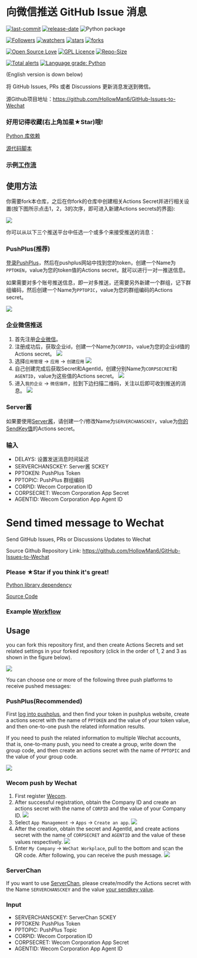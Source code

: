 # 向微信推送 GitHub Issue 消息

[![last-commit](https://img.shields.io/github/last-commit/HollowMan6/GitHub-Issues-to-Wechat)](https://github.com/HollowMan6/GitHub-Issues-to-Wechat/graphs/commit-activity)
[![release-date](https://img.shields.io/github/release-date/HollowMan6/GitHub-Issues-to-Wechat)](https://github.com/HollowMan6/GitHub-Issues-to-Wechat/releases)
![Python package](https://github.com/HollowMan6/GitHub-Issues-to-Wechat/workflows/Python%20package/badge.svg)

[![Followers](https://img.shields.io/github/followers/HollowMan6?style=social)](https://github.com/HollowMan6?tab=followers)
[![watchers](https://img.shields.io/github/watchers/HollowMan6/GitHub-Issues-to-Wechat?style=social)](https://github.com/HollowMan6/GitHub-Issues-to-Wechat/watchers)
[![stars](https://img.shields.io/github/stars/HollowMan6/GitHub-Issues-to-Wechat?style=social)](https://github.com/HollowMan6/GitHub-Issues-to-Wechat/stargazers)
[![forks](https://img.shields.io/github/forks/HollowMan6/GitHub-Issues-to-Wechat?style=social)](https://github.com/HollowMan6/GitHub-Issues-to-Wechat/network/members)

[![Open Source Love](https://img.shields.io/badge/-%E2%9D%A4%20Open%20Source-Green?style=flat-square&logo=Github&logoColor=white&link=https://hollowman6.github.io/fund.html)](https://hollowman6.github.io/fund.html)
[![GPL Licence](https://img.shields.io/badge/license-GPL-blue)](https://opensource.org/licenses/GPL-3.0/)
[![Repo-Size](https://img.shields.io/github/repo-size/HollowMan6/GitHub-Issues-to-Wechat.svg)](https://github.com/HollowMan6/GitHub-Issues-to-Wechat/archive/master.zip)

[![Total alerts](https://img.shields.io/lgtm/alerts/g/HollowMan6/GitHub-Issues-to-Wechat.svg?logo=lgtm&logoWidth=18)](https://lgtm.com/projects/g/HollowMan6/GitHub-Issues-to-Wechat/alerts/)
[![Language grade: Python](https://img.shields.io/lgtm/grade/python/g/HollowMan6/GitHub-Issues-to-Wechat.svg?logo=lgtm&logoWidth=18)](https://lgtm.com/projects/g/HollowMan6/GitHub-Issues-to-Wechat/context:python)

(English version is down below)

将 GitHub Issues, PRs 或者 Discussions 更新消息发送到微信。

源Github项目地址：https://github.com/HollowMan6/GitHub-Issues-to-Wechat

### 好用记得收藏(右上角**加星★Star**)哦!

[Python 库依赖](https://github.com/HollowMan6/GitHub-Issues-to-Wechat/network/dependencies)

[源代码脚本](GitHub-Issues-to-Wechat.py)

### 示例[工作流](.github/workflows/message.yml)

## 使用方法

你需要fork本仓库，之后在你fork的仓库中创建相关Actions Secret并进行相关设置(按下图所示点击1，2，3的次序，即可进入新建Actions secrets的界面):

![](https://github.com/HollowMan6/Wechat-Timed-Message/raw/main/img/secrets.png)

你可以从以下三个推送平台中任选一个或多个来接受推送的消息：

### PushPlus(推荐)

[登录PushPlus](https://www.pushplus.plus/login)，然后在pushplus网站中找到您的token，创建一个Name为`PPTOKEN`，value为您的token值的Actions secret，就可以进行一对一推送信息。

如果需要对多个账号推送信息，即一对多推送，还需要另外新建一个群组，记下群组编码，然后创建一个Name为`PPTOPIC`，value为您的群组编码的Actions secret。

![](https://github.com/HollowMan6/Wechat-Timed-Message/raw/main/img/c1.png)

### 企业微信推送 

1. 首先注册[企业微信](https://work.weixin.qq.com/wework_admin/loginpage_wx)。
2. 注册成功后，获取企业id，创建一个Name为`CORPID`，value为您的企业id值的Actions secret。
![](https://github.com/HollowMan6/Wechat-Timed-Message/raw/main/img/wecomid.png)
3. 选择`应用管理` → `应用` → `创建应用`
![](https://github.com/HollowMan6/Wechat-Timed-Message/raw/main/img/wecom_create_apps.png)
4. 自己创建完成后获取Secret和AgentId，创建分别Name为`CORPSECRET`和`AGENTID`，value为这些值的Actions secret。
![](https://github.com/HollowMan6/Wechat-Timed-Message/raw/main/img/wecom_apps.png)
5. 进入`我的企业` → `微信插件`，拉到下边扫描二维码，关注以后即可收到推送的消息。
![](https://github.com/HollowMan6/Wechat-Timed-Message/raw/main/img/wecom_wechat.png)

### Server酱

如果要使用[Server酱](https://sct.ftqq.com/)，请创建一个/修改Name为`SERVERCHANSCKEY`，value为[你的SendKey值](https://sct.ftqq.com/sendkey)的Actions secret。

### 输入

* DELAYS: 设置发送消息时间延迟
* SERVERCHANSCKEY: Server酱 SCKEY
* PPTOKEN: PushPlus Token
* PPTOPIC: PushPlus 群组编码
* CORPID: Wecom Corporation ID
* CORPSECRET: Wecom Corporation App Secret
* AGENTID: Wecom Corporation App Agent ID

# Send timed message to Wechat

Send GitHub Issues, PRs or Discussions Updates to Wechat

Source Github Repository Link: https://github.com/HollowMan6/GitHub-Issues-to-Wechat

### Please **★Star** if you think it's great!

[Python library dependency](https://github.com/HollowMan6/GitHub-Issues-to-Wechat/network/dependencies)

[Source Code](GitHub-Issues-to-Wechat.py)

### Example [Workflow](.github/workflows/message.yml)

## Usage

you can fork this repository first, and then create Actions Secrets and set related settings in your forked repository (click in the order of 1, 2 and 3 as shown in the figure below).

![](https://github.com/HollowMan6/Wechat-Timed-Message/raw/main/img/secrets.png)

You can choose one or more of the following three push platforms to receive pushed messages:

### PushPlus(Recommended)

First [log into pushplus](https://www.pushplus.plus/push1.html), and then find your token in pushplus website, create a actions secret with the name of `PPTOKEN` and the value of your token value, and then one-to-one push the related information results.

If you need to push the related information to multiple Wechat accounts, that is, one-to-many push, you need to create a group, write down the group code, and then create an actions secret with the name of `PPTOPIC` and the value of your group code.

![](https://github.com/HollowMan6/Wechat-Timed-Message/raw/main/img/c1.png)

### Wecom push by Wechat 

1. First register [Wecom](https://work.weixin.qq.com/wework_admin/loginpage_wx).
2. After successful registration, obtain the Company ID and create an actions secret with the name of `CORPID` and the value of your Company ID.
![](https://github.com/HollowMan6/Wechat-Timed-Message/raw/main/img/wecomid.png)
3. Select `App Management` → `Apps` → `Create an app`.
![](https://github.com/HollowMan6/Wechat-Timed-Message/raw/main/img/wecom_create_apps.png)
1. After the creation, obtain the secret and AgentId, and create actions secret with the name of `CORPSECRET` and `AGENTID` and the value of these values respectively. 
![](https://github.com/HollowMan6/Wechat-Timed-Message/raw/main/img/wecom_apps.png)
1. Enter `My Company` → `WeChat Workplace`, pull to the bottom and scan the QR code. After following, you can receive the push message.
![](https://github.com/HollowMan6/Wechat-Timed-Message/raw/main/img/wecom_wechat.png)

### ServerChan

If you want to use [ServerChan](https://sct.ftqq.com/), please create/modify the Actions secret with the Name `SERVERCHANSCKEY` and the value [your sendkey value](https://sct.ftqq.com/sendkey).

### Input

* SERVERCHANSCKEY: ServerChan SCKEY
* PPTOKEN: PushPlus Token
* PPTOPIC: PushPlus Topic
* CORPID: Wecom Corporation ID
* CORPSECRET: Wecom Corporation App Secret
* AGENTID: Wecom Corporation App Agent ID
